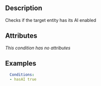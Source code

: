 ## Description
Checks if the target entity has its AI enabled


## Attributes
*This condition has no attributes*


## Examples
```yaml
  Conditions:
  - hasAI true
```